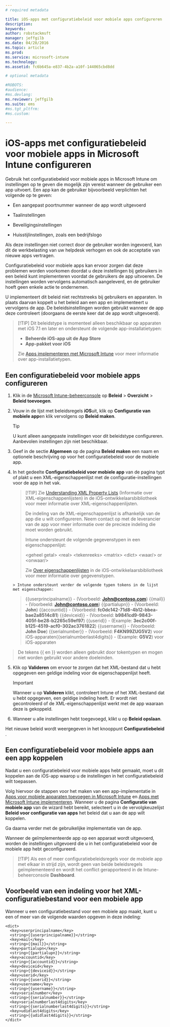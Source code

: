 ```yaml
---
# required metadata

title: iOS-apps met configuratiebeleid voor mobiele apps configureren | Microsoft Intune
description:
keywords:
author: robstackmsft
manager: jeffgilb
ms.date: 04/28/2016
ms.topic: article
ms.prod:
ms.service: microsoft-intune
ms.technology:
ms.assetid: fc6b645a-e837-4b2a-a10f-144065cbd8dd

# optional metadata

#ROBOTS:
#audience:
#ms.devlang:
ms.reviewer: jeffgilb
ms.suite: ems
#ms.tgt_pltfrm:
#ms.custom:

---
```


# iOS-apps met configuratiebeleid voor mobiele apps in Microsoft Intune configureren
Gebruik het configuratiebeleid voor mobiele apps in Microsoft Intune om instellingen op te geven die mogelijk zijn vereist wanneer de gebruiker een app uitvoert. Een app kan de gebruiker bijvoorbeeld verplichten het volgende op te geven:

-   Een aangepast poortnummer wanneer de app wordt uitgevoerd

-   Taalinstellingen

-   Beveiligingsinstellingen

-   Huisstijlinstellingen, zoals een bedrijfslogo

Als deze instellingen niet correct door de gebruiker worden ingevoerd, kan dit de werkbelasting van uw helpdesk verhogen en ook de acceptatie van nieuwe apps vertragen.

Configuratiebeleid voor mobiele apps kan ervoor zorgen dat deze problemen worden voorkomen doordat u deze instellingen bij gebruikers in een beleid kunt implementeren voordat de gebruikers de app uitvoeren. De instellingen worden vervolgens automatisch aangeleverd, en de gebruiker hoeft geen enkele actie te ondernemen.

U implementeert dit beleid niet rechtstreeks bij gebruikers en apparaten. In plaats daarvan koppelt u het beleid aan een app en implementeert u vervolgens de app. De beleidsinstellingen worden gebruikt wanneer de app deze controleert (doorgaans de eerste keer dat de app wordt uitgevoerd).

> [!TIP] Dit beleidstype is momenteel alleen beschikbaar op apparaten met iOS 7.1 en later en ondersteunt de volgende app-installatietypen:
> 
> -   **Beheerde iOS-app uit de App Store**
> -   **App-pakket voor iOS**
> 
> Zie [Apps implementeren met Microsoft Intune](deploy-apps.md) voor meer informatie over app-installatietypen.

## Een configuratiebeleid voor mobiele apps configureren

1.  Klik in de [Microsoft Intune-beheerconsole](https://manage.microsoft.com) op **Beleid** &gt; **Overzicht** &gt; **Beleid toevoegen**.

2.  Vouw in de lijst met beleidsregels **iOS**uit, klik op **Configuratie van mobiele app**en klik vervolgens op **Beleid maken**.

    > [!TIP]
    > U kunt alleen aangepaste instellingen voor dit beleidstype configureren. Aanbevolen instellingen zijn niet beschikbaar.

3.  Geef in de sectie **Algemeen** op de pagina **Beleid maken** een naam en optionele beschrijving op voor het configuratiebeleid voor de mobiele app.

4.  In het gedeelte **Configuratiebeleid voor mobiele app** van de pagina typt of plakt u een XML-eigenschappenlijst met de configuratie-instellingen voor de app in het vak.

    > [!TIP] Zie [Understanding XML Property Lists](https://developer.apple.com/library/ios/documentation/Cocoa/Conceptual/PropertyLists/UnderstandXMLPlist/UnderstandXMLPlist.html) (Informatie over XML-eigenschappenlijsten) in de iOS-ontwikkelaarsbibliotheek voor meer informatie over XML-eigenschappenlijsten.
    > 
    > De indeling van de XML-eigenschappenlijst is afhankelijk van de app die u wilt configureren. Neem contact op met de leverancier van de app voor meer informatie over de precieze indeling die moet worden gebruikt.
    > 
    > Intune ondersteunt de volgende gegevenstypen in een eigenschappenlijst:
    > 
    > &lt;geheel getal&gt;
    > &lt;real&gt;
    > &lt;tekenreeks&gt;
    > &lt;matrix&gt;
    > &lt;dict&gt;
    > &lt;waar/&gt; or &lt;onwaar/&gt;
    > 
    > Zie [Over eigenschappenlijsten](https://developer.apple.com/library/ios/documentation/Cocoa/Conceptual/PropertyLists/AboutPropertyLists/AboutPropertyLists.html) in de iOS-ontwikkelaarsbibliotheek voor meer informatie over gegevenstypen.
    >
        > Intune ondersteunt verder de volgende typen tokens in de lijst met eigenschappen:
    >    
    > \{\{userprincipalname\}\} - (Voorbeeld: **John@contoso.com**) \{\{mail\}\} - (Voorbeeld: **John@contoso.com**) \{\{partialupn\}\} - (Voorbeeld: **John**) \{\{accountid\}\} - (Voorbeeld: **fc0dc142-71d8-4b12-bbea-bae2a8514c81**) \{\{deviceid\}\} - (Voorbeeld: **b9841cd9-9843-405f-be28-b2265c59ef97**) \{\{userid\}\} - (Example: **3ec2c00f-b125-4519-acf0-302ac3761822**) \{\{username\}\} - (Voorbeeld: **John Doe**) \{\{serialnumber\}\} - (Voorbeeld: **F4KN99ZUG5V2**) voor iOS-apparaten\{\{serialnumberlast4digits\}\} - (Example: **G5V2**) voor iOS-apparaten
>
> De tekens \{\{ en \}\} worden alleen gebruikt door tokentypen en mogen niet worden gebruikt voor andere doeleinden.




5.  Klik op **Valideren** om ervoor te zorgen dat het XML-bestand dat u hebt opgegeven een geldige indeling voor de eigenschappenlijst heeft.

    > [!IMPORTANT]
    > Wanneer u op **Valideren** klikt, controleert Intune of het XML-bestand dat u hebt opgegeven, een geldige indeling heeft. Er wordt niet gecontroleerd of de XML-eigenschappenlijst werkt met de app waaraan deze is gekoppeld.

6.  Wanneer u alle instellingen hebt toegevoegd, klikt u op **Beleid opslaan**.

Het nieuwe beleid wordt weergegeven in het knooppunt **Configuratiebeleid** .

## Een configuratiebeleid voor mobiele apps aan een app koppelen
Nadat u een configuratiebeleid voor mobiele apps hebt gemaakt, moet u dit koppelen aan de iOS-app waarop u de instellingen in het configuratiebeleid wilt toepassen.

Volg hiervoor de stappen voor het maken van een app-implementatie in [Apps voor mobiele apparaten toevoegen in Microsoft Intune](add-apps-for-mobile-devices-in-microsoft-intune.md) en [Apps met Microsoft Intune implementeren](deploy-apps-in-microsoft-intune.md). Wanneer u de pagina **Configuratie van mobiele app** van de wizard hebt bereikt, selecteert u in de vervolgkeuzelijst **Beleid voor configuratie van apps** het beleid dat u aan de app wilt koppelen.

Ga daarna verder met de gebruikelijke implementatie van de app.

Wanneer de geïmplementeerde app op een apparaat wordt uitgevoerd, worden de instellingen uitgevoerd die u in het configuratiebeleid voor de mobiele app hebt geconfigureerd.

> [!TIP] Als een of meer configuratiebeleidsregels voor de mobiele app met elkaar in strijd zijn, wordt geen van beide beleidsregels geïmplementeerd en wordt het conflict gerapporteerd in de Intune-beheerconsole **Dashboard**.

## Voorbeeld van een indeling voor het XML-configuratiebestand voor een mobiele app

Wanneer u een configuratiebestand voor een mobiele app maakt, kunt u een of meer van de volgende waarden opgeven in deze indeling:

```
<dict>
  <key>userprincipalname</key>
  <string>{{userprincipalname}}</string>
  <key>mail</key>
  <string>{{mail}}</string>
  <key>partialupn</key>
  <string>{{partialupn}}</string>
  <key>accountid</key>
  <string>{{accountid}}</string>
  <key>deviceid</key>
  <string>{{deviceid}}</string>
  <key>userid</key>
  <string>{{userid}}</string>
  <key>username</key>
  <string>{{username}}</string>
  <key>serialnumber</key>
  <string>{{serialnumber}}</string>
  <key>serialnumberlast4digits</key>
  <string>{{serialnumberlast4digits}}</string>
  <key>udidlast4digits</key>
  <string>{{udidlast4digits}}</string>
</dict>

```




<!--HONumber=May16_HO2-->


